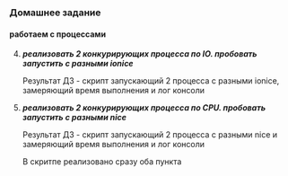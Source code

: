 ### Домашнее задание
#### работаем с процессами

4) ***реализовать 2 конкурирующих процесса по IO. пробовать запустить с разными ionice***

     Результат ДЗ - скрипт запускающий 2 процесса с разными ionice, замеряющий время выполнения и лог консоли
     
     
     
5) ***реализовать 2 конкурирующих процесса по CPU. пробовать запустить с разными nice***
    
    Результат ДЗ - скрипт запускающий 2 процесса с разными nice и замеряющий время выполнения и лог консоли
    
    В скритпе реализовано сразу оба пункта
    
    